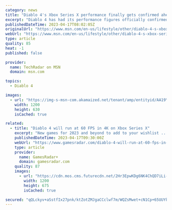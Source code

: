 ```yaml
---
category: news
title: "Diablo 4's Xbox Series X performance finally gets confirmed ahead of launch"
excerpt: "Diablo 4 has had its performance figures officially confirmed on Xbox Series X and Series S ahead of its June launch date."
publishedDateTime: 2023-04-17T08:02:05Z
originalUrl: "https://www.msn.com/en-us/lifestyle/other/diablo-4-s-xbox-series-x-performance-finally-gets-confirmed-ahead-of-launch/ar-AA19Y4dz"
webUrl: "https://www.msn.com/en-us/lifestyle/other/diablo-4-s-xbox-series-x-performance-finally-gets-confirmed-ahead-of-launch/ar-AA19Y4dz"
type: article
quality: 85
heat: -1
published: false

provider:
  name: TechRadar on MSN
  domain: msn.com

topics:
  - Diablo 4

images:
  - url: "https://img-s-msn-com.akamaized.net/tenant/amp/entityid/AA19YgtQ.img?h=630&w=1200&m=6&q=60&o=t&l=f&f=jpg&x=478&y=218"
    width: 1200
    height: 630
    isCached: true

related:
  - title: "Diablo 4 will run at 60 FPS in 4K on Xbox Series X"
    excerpt: "New games for 2023 and beyond to add to your wishlist ..."
    publishedDateTime: 2023-04-17T09:30:00Z
    webUrl: "https://www.gamesradar.com/diablo-4-will-run-at-60-fps-in-4k-on-xbox-series-x/"
    type: article
    provider:
      name: GamesRadar+
      domain: gamesradar.com
    quality: 87
    images:
      - url: "https://cdn.mos.cms.futurecdn.net/2Hr3EpwKDg6NK4ChQD7iLi-1200-80.jpg"
        width: 1200
        height: 675
        isCached: true

secured: "qQLckyv+aSstfIx27pnk/ktZotZMJgaCCclwf7m/WQZsMwet+cN1Cp+65UUYk5e3pGBV2mxUWFB7sgZGe6jrUAcDRbZp9g0MPp5wVRRdnzSRcyHEDai4PFuZvPsvTfbvhGUtNBR+m9ukYDL3ktMbnAPJIPyPcVyp5y82c+4JQvD5Hip8suOPNWALIsoG/RYd/zGkK5OaBMnmBVrllr7/7noPbWiKJCUxlZwdtpidSq1bftrj5uyE4GQkatrpxblk5vFEymlzk3r6+Kr8Y2w+jvSQQfL05MNqvSSYO/NC3OlDtZnA8qCzHX61KUigtbQqrhA8+G8dgiCcslKalivH27wiebq4whSGB77Cff/VRyU=;ue0m15yVoBfUwmfl6HSYbQ=="
---
```


